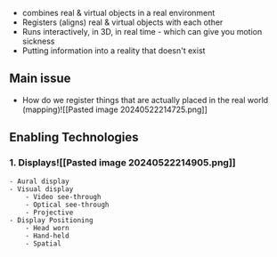 - combines real & virtual objects in a real environment
- Registers (aligns) real & virtual objects with each other
- Runs interactively, in 3D, in real time - which can give you motion sickness
- Putting information into a reality that doesn't exist
## Main issue
- How do we register things that are actually placed in the real world (mapping)![[Pasted image 20240522214725.png]]
## Enabling Technologies
### 1. Displays![[Pasted image 20240522214905.png]]
	- Aural display
	- Visual display
		- Video see-through
		- Optical see-through
		- Projective
	- Display Positioning
		- Head worn
		- Hand-held
		- Spatial